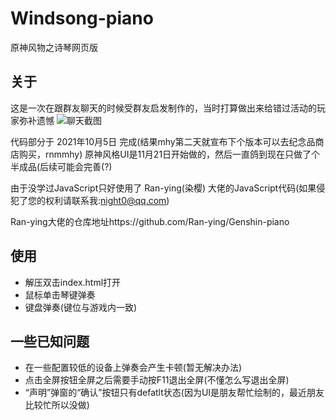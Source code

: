 # Windsong-piano

原神风物之诗琴网页版

## 关于

这是一次在跟群友聊天的时候受群友启发制作的，当时打算做出来给错过活动的玩家弥补遗憾
![聊天截图](https://user-images.githubusercontent.com/92035194/147400262-b2026965-680c-4247-bbc9-533fe233efaf.jpg)


代码部分于 2021年10月5日 完成(结果mhy第二天就宣布下个版本可以去纪念品商店购买，rnmmhy)
原神风格UI是11月21日开始做的，然后一直鸽到现在只做了个半成品(后续可能会完善(?)

由于没学过JavaScript只好使用了 Ran-ying(染樱) 大佬的JavaScript代码(如果侵犯了您的权利请联系我:night0@qq.com)

Ran-ying大佬的仓库地址https://github.com/Ran-ying/Genshin-piano

## 使用

- 解压双击index.html打开
- 鼠标单击琴键弹奏
- 键盘弹奏(键位与游戏内一致)

## 一些已知问题

- 在一些配置较低的设备上弹奏会产生卡顿(暂无解决办法)
- 点击全屏按钮全屏之后需要手动按F11退出全屏(不懂怎么写退出全屏)
- “声明”弹窗的“确认”按钮只有defatlt状态(因为UI是朋友帮忙绘制的，最近朋友比较忙所以没做)
